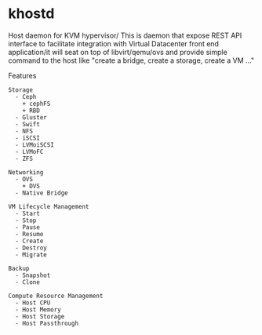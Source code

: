 khostd
======

Host daemon for KVM hypervisor/ This is daemon that expose REST API interface to facilitate integration with Virtual Datacenter front end application/it will seat on top of libvirt/qemu/ovs and provide simple command to the host like "create a bridge, create a storage, create a VM ..."

Features

    Storage
      - Ceph
        + cephFS
        + RBD
      - Gluster
      - Swift
      - NFS
      - iSCSI
      - LVMoiSCSI
      - LVMoFC
      - ZFS
    
    Networking
      - OVS
        + DVS
      - Native Bridge
    
    VM Lifecycle Management
      - Start
      - Stop
      - Pause
      - Resume
      - Create
      - Destroy
      - Migrate
    
    Backup
      - Snapshot
      - Clone
    
    Compute Resource Management
      - Host CPU
      - Host Memory
      - Host Storage
      - Host Passthrough


